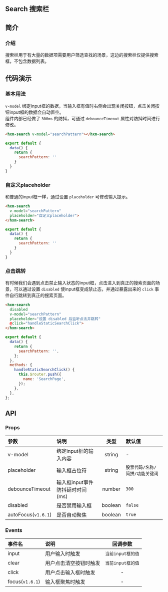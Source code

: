 ## Search 搜索栏

## 简介

<card>

### 介绍
搜索栏用于有大量的数据项需要用户筛选查找的场景，这边的搜索栏仅提供搜索框，不包含数据列表。

</card>

## 代码演示

<card>

### 基本用法

`v-model` 绑定input框的数据，当输入框有值时右侧会出现关闭按钮，点击关闭按钮input框的数据会自动置空。  
组件内部已经做了 `300ms` 的防抖，可通过 `debounceTimeout` 属性对防抖时间进行修改。

```html
<hxm-search v-model="searchPattern"></hxm-search>
```
```javascript
export default {
  data() {
    return {
      searchPattern: ''
    }
  }
}
```
</card>

<card>

### 自定义placeholder

和普通的input框一样，通过设置 `placeholder` 可修改输入提示。

```html
<hxm-search
  v-model="searchPattern"
  placeholder="自定义placeholder">
</hxm-search>
```
```javascript
export default {
  data() {
    return {
      searchPattern: ''
    }
  }
}
```
</card>

<card>

### 点击跳转

有时候我们会遇到点击禁止输入状态的input框，点击进入到真正的搜索页面的场景，可以通过设置 `disabled` 使input框变成禁止态，并通过暴露出来的 `click` 事件自行跳转到真正的搜索页面。

```html
<hxm-search
  disabled
  v-model="searchPattern"
  placeholder="设置 disabled 后监听点击并跳转"
  @click="handleStaticSearchClick">
</hxm-search>
```
```javascript
export default {
  data() {
    return {
      searchPattern: '',
    };
  },
  methods: {
    handleStaticSearchClick() {
      this.$router.push({
        name: 'SearchPage',
      });
    },
  },
};
```
</card>

## API

<card>

### Props

| 参数 | 说明 | 类型 | 默认值 |
|:---|:---|:---:|:---|
| v-model | 绑定input框的输入内容 | string | - |
| placeholder | 输入框占位符 | string | `股票代码/名称/简拼/功能关键词` |
| debounceTimeout | 输入框input事件防抖延时时间(ms) | number | `300` |
| disabled | 是否禁用输入框 | boolean | `false` |
| autoFocus(`v1.6.1`) | 是否自动聚焦 | boolean | `true` |

</card>

<card>

### Events

| 事件名 | 说明 | 回调参数 |
|:---|:---|:---:|
| input | 用户输入时触发 | `当前input框的值` |
| clear | 用户点击清空按钮时触发 | `当前input框的值` |
| click | 用户点击输入框时触发 | - |
| focus(`v1.6.1`) | 输入框聚焦时触发 | - |

</card>

<demo/>
